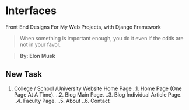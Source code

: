 # Interfaces
Front End Designs For My Web Projects, with Django Framework

>When something is important enough, 
>you do it even if the odds are not in your favor.

>**By: Elon Musk**

## New Task
1. College / School /University Website Home Page
..1. Home Page (One Page At A Time).
..2. Blog Main Page.
..3. Blog Individual Article Page.
..4. Faculty Page.
..5. About
..6. Contact

